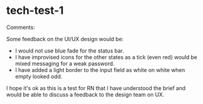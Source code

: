 # tech-test-1

Comments:

Some feedback on the UI/UX design would be:
 - I would not use blue fade for the status bar.  
 - I have improvised icons for the other states as a tick (even red) would be mixed messaging for a weak password.
 - I have added a light border to the input field as white on white when empty looked odd.

I hope it's ok as this is a test for RN that I have understood the brief and would be able to discuss a feedback to the design team on UX.   
